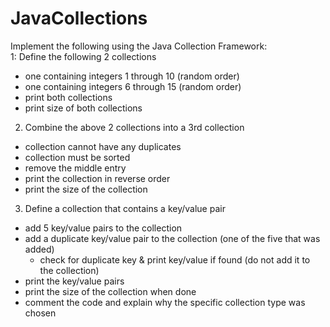 # JavaCollections

Implement the following using the Java Collection Framework:  
1: Define the following 2 collections  
  * one containing integers 1 through 10 (random order)
  * one containing integers 6 through 15 (random order)
  * print both collections
  * print size of both collections

2. Combine the above 2 collections into a 3rd collection
  * collection cannot have any duplicates
  * collection must be sorted
  * remove the middle entry
  * print the collection in reverse order
  * print the size of the collection
3. Define a collection that contains a key/value pair
  * add 5 key/value pairs to the collection
  * add a duplicate key/value pair to the collection (one of the five that was added)
    - check for duplicate key & print key/value if found (do not add it to the collection)
  * print the key/value pairs
  * print the size of the collection when done
  * comment the code and explain why the specific collection type was chosen
